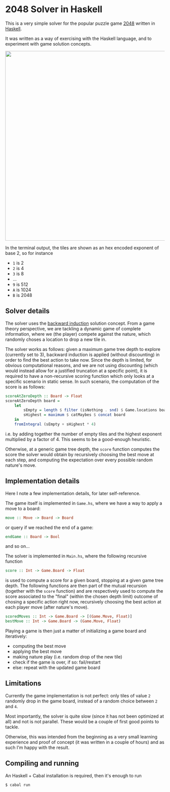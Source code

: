 # 2048 Solver in Haskell

This is a very simple solver for the popular puzzle game [2048](https://en.wikipedia.org/wiki/2048_(video_game)) written in [Haskell](https://www.haskell.org/).

It was written as a way of exercising with the Haskell language, and to experiment with game solution concepts.

<p align="center">
  <img width="600" src="https://cdn.rawgit.com/gdelazzari/2048Solver/6a7a3dbc/assets/demo.svg">
</p>

In the terminal output, the tiles are shown as an hex encoded exponent of base 2, so for instance

- `1` is 2
- `2` is 4
- `3` is 8
- ...
- `9` is 512
- `A` is 1024
- `B` is 2048

## Solver details

The solver uses the [backward induction](https://en.wikipedia.org/wiki/Backward_induction) solution concept.
From a game theory perspective, we are tackling a dynamic game of complete information, where we (the player) compete against
the nature, which randomly choses a location to drop a new tile in.

The solver works as follows: given a maximum game tree depth to explore (currently set to 3), backward induction is applied
(without discounting) in order to find the best action to take now. Since the depth is limited, for obvious computational
reasons, and we are not using discounting (which would instead allow for a justified truncation at a specific point), it is
required to have a non-recursive scoring function which only looks at a specific scenario in static sense.
In such scenario, the computation of the score is as follows:
```hs
scoreAtZeroDepth :: Board -> Float
scoreAtZeroDepth board =
    let 
        sEmpty = length $ filter (isNothing . snd) $ Game.locations board
        sHighest = maximum $ catMaybes $ concat board
    in
    fromIntegral (sEmpty + sHighest * 4)
```
i.e. by adding together the number of empty tiles and the highest exponent multiplied by a factor of 4.
This seems to be a good-enough heuristic.

Otherwise, at a generic game tree depth, the `score` function computes the score the solver would obtain
by recursively choosing the best move at each step, and computing the expectation over every possible random nature's move.

## Implementation details

Here I note a few implementation details, for later self-reference.

The game itself is implemented in `Game.hs`, where we have a way to apply a move to a board:
```hs
move :: Move -> Board -> Board
```
or query if we reached the end of a game:
```hs
endGame :: Board -> Bool
```
and so on...

The solver is implemented in `Main.hs`, where the following recursive function
```hs
score :: Int -> Game.Board -> Float
```
is used to compute a score for a given board, stopping at a given game tree depth.
The following functions are then part of the mutual recursion (together with the `score` function) and are respectively
used to compute the score associated to the "final" (within the chosen depth limit) outcome of chosing a specific action right now,
recursively choosing the best action at each player move (after nature's move).
```hs
scoredMoves :: Int -> Game.Board -> [(Game.Move, Float)]
bestMove :: Int -> Game.Board -> (Game.Move, Float)
```
Playing a game is then just a matter of initializing a game board and iteratively:

- computing the best move
- applying the best move
- making nature play (i.e. random drop of the new tile)
- check if the game is over, if so: fail/restart
- else: repeat with the updated game board

## Limitations
Currently the game implementation is not perfect: only tiles of value `2` randomly drop in the game board, instead of
a random choice between `2` and `4`.

Most importantly, the solver is quite slow (since it has not been optimized at all) and not is not parallel.
These would be a couple of first good points to tackle.

Otherwise, this was intended from the beginning as a very small learning experience and proof of concept (it was
written in a couple of hours) and as such I'm happy with the result.

## Compiling and running

An Haskell + Cabal installation is required, then it's enough to run
```console
$ cabal run
```
